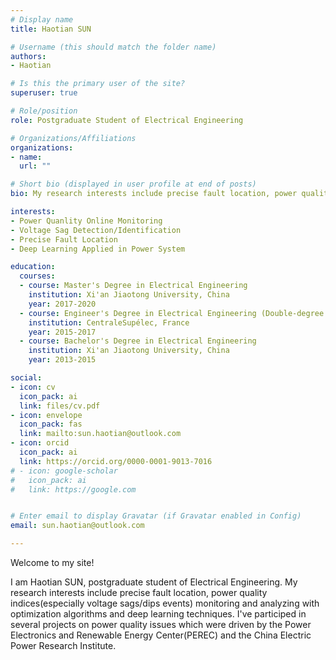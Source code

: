 ```yaml
---
# Display name
title: Haotian SUN

# Username (this should match the folder name)
authors:
- Haotian

# Is this the primary user of the site?
superuser: true

# Role/position
role: Postgraduate Student of Electrical Engineering

# Organizations/Affiliations
organizations:
- name: 
  url: ""

# Short bio (displayed in user profile at end of posts)
bio: My research interests include precise fault location, power quality indices(especially voltage sags/dips events) monitoring and analyzing with optimization algorithms and deep learning techniques.

interests:
- Power Quanlity Online Monitoring
- Voltage Sag Detection/Identification
- Precise Fault Location
- Deep Learning Applied in Power System

education:
  courses:
  - course: Master's Degree in Electrical Engineering
    institution: Xi'an Jiaotong University, China
    year: 2017-2020
  - course: Engineer's Degree in Electrical Engineering (Double-degree Program)
    institution: CentraleSupélec, France
    year: 2015-2017
  - course: Bachelor's Degree in Electrical Engineering
    institution: Xi'an Jiaotong University, China
    year: 2013-2015

social:
- icon: cv
  icon_pack: ai
  link: files/cv.pdf
- icon: envelope
  icon_pack: fas
  link: mailto:sun.haotian@outlook.com
- icon: orcid
  icon_pack: ai
  link: https://orcid.org/0000-0001-9013-7016
# - icon: google-scholar
#   icon_pack: ai
#   link: https://google.com


# Enter email to display Gravatar (if Gravatar enabled in Config)
email: sun.haotian@outlook.com

---
```


Welcome to my site! 

I am Haotian SUN, postgraduate student of Electrical Engineering. My research interests include precise fault location, power quality indices(especially voltage sags/dips events) monitoring and analyzing with optimization algorithms and deep learning techniques. I've participed in several projects on power quality issues which were driven by the Power Electronics and Renewable Energy Center(PEREC) and the China Electric Power Research Institute.


